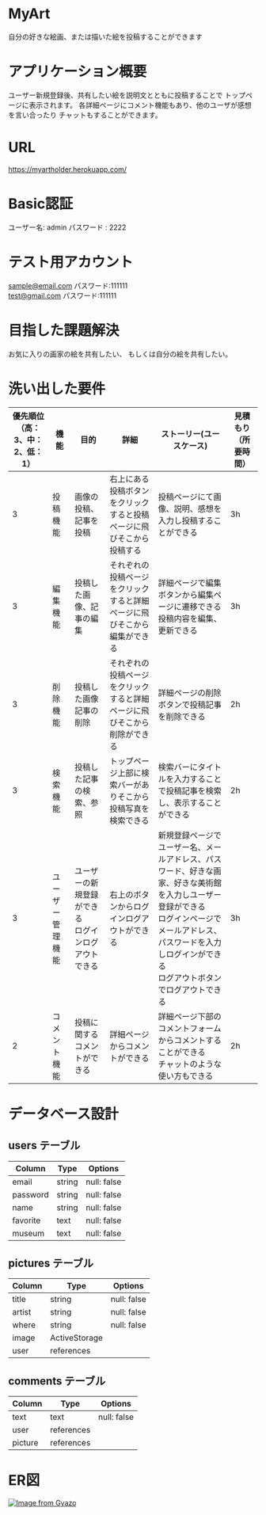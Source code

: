 # MyArt
自分の好きな絵画、または描いた絵を投稿することができます

# アプリケーション概要
ユーザー新規登録後、共有したい絵を説明文とともに投稿することで
トップページに表示されます。
各詳細ページにコメント機能もあり、他のユーザが感想を言い合ったり
チャットもすることができます。

# URL
https://myartholder.herokuapp.com/

# Basic認証
ユーザー名: admin
パスワード : 2222

# テスト用アカウント
sample@email.com パスワード:111111
<br>test@gmail.com   パスワード:111111

# 目指した課題解決
お気に入りの画家の絵を共有したい、
もしくは自分の絵を共有したい。

# 洗い出した要件
| 優先順位<br>（高：3、中：2、低：1） | 機能 | 目的 | 詳細 | ストーリー(ユースケース) | 見積もり（所要時間） |
| --- | --- | --- | --- | --- | --- |
| 3 | 投稿機能 | 画像の投稿、記事を投稿 | 右上にある投稿ボタンをクリックすると投稿ページに飛びそこから投稿する | 投稿ページにて画像、説明、感想を入力し投稿することができる | 3h |
| 3 | 編集機能 | 投稿した画像、記事の編集 | それぞれの投稿ページをクリックすると詳細ページに飛びそこから編集ができる | 詳細ページで編集ボタンから編集ページに遷移できる<br>投稿内容を編集、更新できる | 3h |
| 3 | 削除機能 | 投稿した画像記事の削除 | それぞれの投稿ページをクリックすると詳細ページに飛びそこから削除ができる | 詳細ページの削除ボタンで投稿記事を削除できる | 2h |
| 3 | 検索機能 | 投稿した記事の検索、参照 | トップページ上部に検索バーがありそこから投稿写真を検索できる | 検索バーにタイトルを入力することで投稿記事を検索し、表示することができる | 2h |
| 3 | ユーザー管理機能 | ユーザーの新規登録ができる<br>ログインログアウトできる | 右上のボタンからログインログアウトができる | 新規登録ページでユーザー名、メールアドレス、パスワード、好きな画家、好きな美術館を入力しユーザー登録ができる<br>ログインページでメールアドレス、パスワードを入力しログインができる<br>ログアウトボタンでログアウトできる | 3h |
| 2 | コメント機能 | 投稿に関するコメントができる | 詳細ページからコメントができる | 詳細ページ下部のコメントフォームからコメントすることができる<br>チャットのような使い方もできる | 2h |

# データベース設計


## users テーブル

| Column     | Type   | Options     |
| ---------- | ------ | ----------- |
| email      | string | null: false |
| password   | string | null: false |
| name       | string | null: false |
| favorite   | text   | null: false |
| museum     | text   | null: false |

## pictures テーブル

| Column     | Type          | Options     |
| ---------- | ------------  | ----------- |
| title      | string        | null: false |
| artist     | string        | null: false |
| where      | string        | null: false |
| image      | ActiveStorage |             |
| user       | references    |             |

## comments テーブル

| Column      | Type       | Options     |
| ----------- | ---------- | ----------- |
| text        | text       | null: false |
| user        | references |             |
| picture     | references |             |

# ER図

[![Image from Gyazo](https://i.gyazo.com/50f51bff0545a86a73c75468b9ebfde5.png)](https://gyazo.com/50f51bff0545a86a73c75468b9ebfde5)